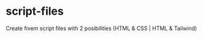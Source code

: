 # script-files
Create fivem script files with 2 posibilities (HTML &amp; CSS | HTML &amp; Tailwind)
